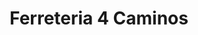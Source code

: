 ---
title: "Ferreteria 4 Caminos"
url: /san-miguel-zinacantepec/ferreteria-4-caminos/
shop: Eisenwaren
---